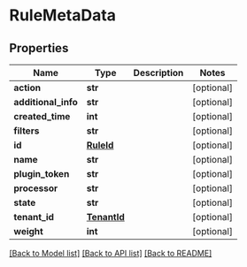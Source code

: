 # RuleMetaData

## Properties
Name | Type | Description | Notes
------------ | ------------- | ------------- | -------------
**action** | **str** |  | [optional] 
**additional_info** | **str** |  | [optional] 
**created_time** | **int** |  | [optional] 
**filters** | **str** |  | [optional] 
**id** | [**RuleId**](RuleId.md) |  | [optional] 
**name** | **str** |  | [optional] 
**plugin_token** | **str** |  | [optional] 
**processor** | **str** |  | [optional] 
**state** | **str** |  | [optional] 
**tenant_id** | [**TenantId**](TenantId.md) |  | [optional] 
**weight** | **int** |  | [optional] 

[[Back to Model list]](../README.md#documentation-for-models) [[Back to API list]](../README.md#documentation-for-api-endpoints) [[Back to README]](../README.md)


